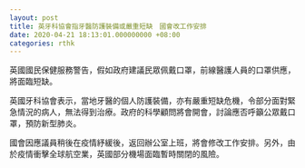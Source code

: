 ```yaml
---
layout: post
title: 英牙科協會指牙醫防護裝備或嚴重短缺　國會改工作安排
date: 2020-04-21 18:13:01.000000000 +08:00
categories: rthk
---
```


英國國民保健服務警告，假如政府建議民眾佩戴口罩，前線醫護人員的口罩供應，將面臨短缺。

英國牙科協會表示，當地牙醫的個人防護裝備，亦有嚴重短缺危機，令部分面對緊急情況的病人，無法得到治療。政府的科學顧問將會開會，討論應否呼籲公眾戴口罩，預防新型肺炎。

國會因應議員稍後在疫情紓緩後，返回辦公室上班，將會修改工作安排。另外，由於疫情衝擊全球航空業，英國部分機場面臨暫時關閉的風險。
